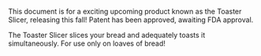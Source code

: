 
This document is for a exciting upcoming product known as the Toaster Slicer, releasing this fall! Patent has been approved, awaiting FDA approval.

The Toaster Slicer slices your bread and adequately toasts it simultaneously. For use only on loaves of bread!
